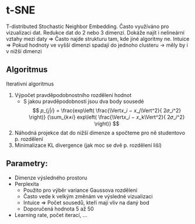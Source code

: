 # t-SNE 
T-distributed Stochastic Neighbor Embedding. Často využíváno pro vizualizaci dat. Redukce dat do 2 nebo 3 dimenzí. 
Dokáže najít i nelineární vztahy mezi daty => Často najde strukturu tam, kde jiné algoritmy ne. 
Intuice => Pokud hodnoty ve vyšší dimenzi spadají do jednoho clusteru -> měly by i v nižší dimenzi 

## Algoritmus
Iterativní algoritmus
1. Výpočet pravděpodobnostního rozdělení hodnot 
	- S jakou pravděpodobností jsou dva body sousedé 
$$
𝑝_{𝑗|𝑖} = \frac{exp\left( \frac{\Vert𝑥_𝑖 − 𝑥_𝑗\Vert^2}{ 2𝜎_𝑖^2} \right)} {\sum_{𝑘≠𝑖} exp\left( \frac{\Vert𝑥_𝑖 − 𝑥_k\Vert^2}{ 2𝜎_𝑖^2} \right)}
$$
2. Náhodná projekce dat do nižší dimenze a spočteme pro ně studentovo p. rozdělení 
3. Minimalizace KL divergence (jak moc se dvě p. rozdělení liší)

## Parametry:
- Dimenze výsledného prostoru 
- Perplexita 
	- Použito pro výběr variance Gaussova rozdělení 
	- Často vede k velkým změnám ve výsledné vizualizaci
	- Intuice => Počet sousedů, kteří mají vliv na daný bod
	- Doporučená hodnota 5 až 50
- Learning rate, počet iterací, …